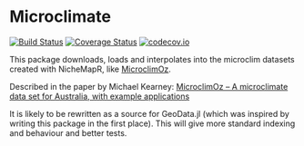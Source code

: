 # Microclimate

[![Build Status](https://travis-ci.org/rafaqz/Microclimate.jl.svg?branch=master)](https://travis-ci.org/rafaqz/Microclimate.jl)
[![Coverage Status](https://coveralls.io/repos/rafaqz/Microclimate.jl/badge.svg?branch=master&service=github)](https://coveralls.io/github/rafaqz/Microclimate.jl?branch=master)
[![codecov.io](http://codecov.io/github/rafaqz/Microclimate.jl/coverage.svg?branch=master)](http://codecov.io/github/rafaqz/Microclimate.jl?branch=master)

This package downloads, loads and interpolates into the microclim datasets created with NicheMapR, like
[MicroclimOz](https://knb.ecoinformatics.org/view/urn%3Auuid%3Adad8bda1-df43-48e6-bfb1-c9f6e0a4cbaf).

Described in the paper by Michael Kearney: [MicroclimOz – A microclimate data set for Australia,
with example applications](https://doi.org/10.1111/aec.12689)

It is likely to be rewritten as a source for GeoData.jl (which was inspired by
writing this package in the first place). This will give more standard indexing
and behaviour and better tests.
